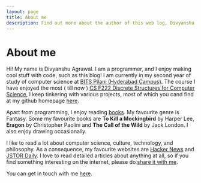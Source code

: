 ```yaml
---
layout: page
title: About me
description: Find out more about the author of this web log, Divyanshu Agrawal.
---
```

# About me

Hi! My name is Divyanshu Agrawal. I am a programmer, and I enjoy making cool stuff with code, such as this blog! I am currently in my second year of study of computer science at [BITS Pilani (Hyderabad Campus)](https://www.bits-pilani.ac.in/Hyderabad/). The course I have enjoyed the most ( till now ) [CS F222 Discrete Structures for Computer Science](documents/CS_F222_A4.pdf),  I keep tinkering with various projects, most of which you cand find at my github homepage [here](https://github.com/ahrawal-d).

Apart from programming, I enjoy reading [books](https://www.goodreads.com/review/list/26803636). My favourite genre is Fantasy. Some my favourite books are **To Kill a Mockingbird** by Harper Lee, **Eragon** by Christopher Paolini and **The Call of the Wild** by Jack London. I also enjoy drawing occasionally.

I like to read a lot about computer science, culture, technology, and philosophy. As a consequence, my favourite websites are [Hacker News](https://news.ycombinator.com/news) and [JSTOR Daily](https://daily.jstor.org/). I love to read detailed articles about anything at all, so if you find something interesting on the internet, please do [share it with me](/contact).

You can get in touch with me [here](/contact).